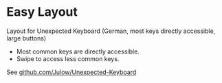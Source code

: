 # Easy Layout
Layout for Unexpected Keyboard (German, most keys directly accessible, large buttons)

- Most common keys are directly accessible.
- Swipe to access less common keys.

See [github.com/Julow/Unexpected-Keyboard](https://github.com/Julow/Unexpected-Keyboard)

